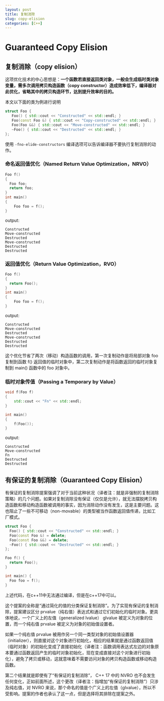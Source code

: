 ```yaml
---
layout: post
title: 复制消除
slug: copy-elision
categories: [C++]
---
```


# Guaranteed Copy Elision

## 复制消除（copy elision）
这项优化技术的中心思想是：**一个函数若直接返回类对象，一般会生成临时类对象变量，需多次调用拷贝构造函数（copy constructor）造成效率低下，编译器对此优化，省略其中的拷贝构造环节，达到提升效率的目的。**

本文以下面的类为例进行说明
```cpp
struct Foo {
   Foo() { std::cout << "Constructed" << std::endl; }
   Foo(const Foo &) { std::cout << "Copy-constructed" << std::endl; }
   Foo(Foo &&) { std::cout << "Move-constructed" << std::endl; }
   ~Foo() { std::cout << "Destructed" << std::endl; }
};

```
使用 `-fno-elide-constructors` 编译选项可以告诉编译器不要执行复制消除的动作。
### 命名返回值优化（Named Return Value Optimization，NRVO）
```cpp
Foo f()
{
  Foo foo;
  return foo;
}
int main()
{
    Foo foo = f();
}
```
output:
```
Constructed
Move-constructed
Destructed
Move-constructed
Destructed
Destructed
```

### 返回值优化（Return Value Optimization，RVO）
```cpp
Foo f()
{
  return Foo();
}
int main()
{
    Foo foo = f();
}
```
output:
```
Constructed
Move-constructed
Destructed
Move-constructed
Destructed
Destructed
```
这个优化节省了两次（移动）构造函数的调用，第一次复制动作是将局部对象 foo 复制到函数 f() 返回值的临时对象中，第二次复制动作是将函数返回的临时对象复制到 main() 函数中的 foo 对象中。
### 临时对象传值（Passing a Temporary by Value）
```cpp
void f(Foo f)
{
    std::cout << "Fn" << std::endl;
}

int main()
{
    f(Foo());
}

```
output:
```
Constructed
Move-constructed
Fn
Destructed
Destructed
```
##  有保证的复制消除（Guaranteed Copy Elision）
有保证的复制消除提案强调了对于当前这种状况（译者注：就是非强制的复制消除策略）的几个问题。如果对复制消除没有保证（仅仅是允许），就无法摆脱拷贝构造函数和移动构造函数被调用的事实，因为消除动作没有发生，这是主要问题。这也阻止了一些不可移动（non-movable）的类型被当作函数返回值传递，比如工厂模式。

```cpp
struct Foo {
  Foo() { std::cout << "Constructed" << std::endl; }
  Foo(const Foo &) = delete;
  Foo(const Foo &&) = delete;
  ~Foo() { std::cout << "Destructed" << std::endl; }
};

Foo f() {
  return Foo();
}

int main() {
  Foo foo = f();
}

```

上述代码，在c++11中无法通过编译，但是在c++17中可以。

这个提案的全称是“通过简化的值的分类保证复制消除”。为了实现有保证的复制消除，提案建议区分 prvalue（纯右值）表达式和通过它们初始化的临时对象。更具体地说，一个广义上的左值（generalized lvalue） glvalue 被定义为对象的位置，而一个纯右值 prvalue 被定义为对象的初始值设置者。

如果一个纯右值 prvalue 被用作另一个同一类型对象的初始值设置器（initializer），则直接对这个对象进行初始化，相应的结果就是通过函数返回值（临时对象）的初始化变成了直接初始化（译者注：函数调用表达式左边的对象原本要通过函数返回产生的临时对象初始化，现在变成直接对这个对象进行初始化），避免了拷贝或移动，这就意味着不需要访问对象的拷贝构造函数或移动构造函数。

第二个结果就是即使有了“有保证的复制消除”， C++ 17 中的 NVRO 也不会发生任何变化，正如前面所述，这个更改（译者注：指增加“有保证的复制消除”）只涉及纯右值，对 NVRO 来说，那个命名的值是个广义上的左值（glvalue），所以不受影响。提案的作者也承认了这一点，但是选择将其排除在提案之外。